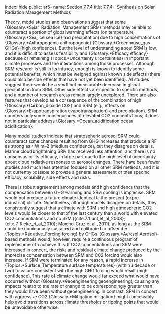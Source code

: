 index: hide
public: ar5-
name: Section 7.7.4
title: 7.7.4 - Synthesis on Solar Radiation Management Methods

Theory, model studies and observations suggest that some {Glossary.*Solar_Radiation_Management SRM} methods may be able to counteract a portion of global warming effects (on temperature, {Glossary.*Sea_ice sea ice} and precipitation) due to high concentrations of {Glossary.*Anthropogenic anthropogenic} {Glossary.*Greenhouse_gas GHGs} (high confidence). But the level of understanding about SRM is low, and it is difficult to assess feasibility and {Glossary.*Efficacy efficacy} because of remaining {Topics.*Uncertainty uncertainties} in important climate processes and the interactions among those processes. Although SRM research is still in its infancy, enough is known to identify some potential benefits, which must be weighed against known side effects (there could also be side effects that have not yet been identified). All studies suggest there would be a small but measurable decrease in global precipitation from SRM. Other side effects are specific to specific methods, and a number of research areas remain largely unexplored. There are also features that develop as a consequence of the combination of high {Glossary.*Carbon_dioxide CO2} and SRM (e.g., effects on {Glossary.*Evapotranspiration evapotranspiration} and precipitation). SRM counters only some consequences of elevated CO2 concentrations; it does not in particular address {Glossary.*Ocean_acidification ocean acidification}.

Many model studies indicate that stratospheric aerosol SRM could counteract some changes resulting from GHG increases that produce a RF as strong as 4 W m–2 (medium confidence), but they disagree on details. Marine cloud brightening SRM has received less attention, and there is no consensus on its efficacy, in large part due to the high level of uncertainty about cloud radiative responses to aerosol changes. There have been fewer studies and much less attention focused on all other SRM methods, and it is not currently possible to provide a general assessment of their specific efficacy, scalability, side effects and risks.

There is robust agreement among models and high confidence that the compensation between GHG warming and SRM cooling is imprecise. SRM would not produce a future climate identical to the present (or pre-industrial) climate. Nonetheless, although models disagree on details, they consistently suggest that a climate with SRM and high atmospheric CO2 levels would be closer to that of the last century than a world with elevated CO2 concentrations and no SRM ({cite.7.'Lunt_et_al_2008}; {cite.7.'Ricke_et_al_2010}; Moreno-Cruz et al., 2011), as long as the SRM could be continuously sustained and calibrated to offset the {Topics.*Radiative_Forcing forcing} by GHGs. {Glossary.*Aerosol Aerosol}-based methods would, however, require a continuous program of replenishment to achieve this. If CO2 concentrations and SRM were increased in concert, the risks and residual climate change produced by the imprecise compensation between SRM and CO2 forcing would also increase. If SRM were terminated for any reason, a rapid increase in {Topics.*Surface_Temperature surface temperatures} (within a decade or two) to values consistent with the high GHG forcing would result (high confidence). This rate of climate change would far exceed what would have occurred without {Glossary.*Geoengineering geoengineering}, causing any impacts related to the rate of change to be correspondingly greater than they would have been without geoengineering. In contrast, SRM in concert with aggressive CO2 {Glossary.*Mitigation mitigation} might conceivably help avoid transitions across climate thresholds or tipping points that would be unavoidable otherwise.
